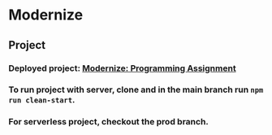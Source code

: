 # Modernize

## Project
### Deployed project: [Modernize: Programming Assignment](https://joelgchacon.github.io/modernize_programming_test/)
### To run project with server, clone and in the main branch run ``npm run clean-start``.
### For serverless project, checkout the prod branch.
